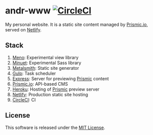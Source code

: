 # andr-www [![CircleCI](https://circleci.com/gh/andrewscwei/andr-www.svg?style=svg)](https://circleci.com/gh/andrewscwei/andr-www)

My personal website. It is a static site content managed by [Prismic.io](http://prismic.io), served on [Netlify](http://netlify.com).

## Stack

1. [Meno](http://npmjs.com/package/meno): Experimental view library
2. [Minuet](http://npmjs.com/package/minuet): Experimental Sass library
3. [Metalsmith](http://metalsmith.io): Static site generator
4. [Gulp](http://gulpjs.com): Task scheduler
5. [Express](http://expressjs.com): Server for previewing [Prismic](http://prismic.io) content
6. [Prismic.io](http://prismic.io): API-based CMS
7. [Heroku](http://heroku.com): Hosting of [Prismic](http://prismic.io) preview server
8. [Netlify](http://netlify.com): Production static site hosting
9. [CircleCI](http://circleci.com): CI

## License

This software is released under the [MIT License](http://opensource.org/licenses/MIT).
